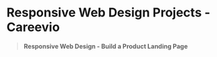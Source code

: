 # Responsive Web Design Projects - Careevio
> **Responsive Web Design - Build a Product Landing Page**
